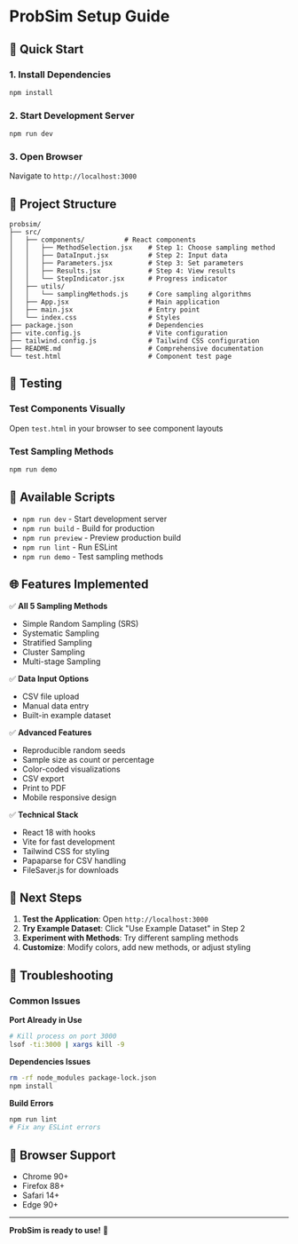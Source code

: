 # ProbSim Setup Guide

## 🚀 Quick Start

### 1. Install Dependencies
```bash
npm install
```

### 2. Start Development Server
```bash
npm run dev
```

### 3. Open Browser
Navigate to `http://localhost:3000`

## 📁 Project Structure

```
probsim/
├── src/
│   ├── components/          # React components
│   │   ├── MethodSelection.jsx    # Step 1: Choose sampling method
│   │   ├── DataInput.jsx          # Step 2: Input data
│   │   ├── Parameters.jsx         # Step 3: Set parameters
│   │   ├── Results.jsx            # Step 4: View results
│   │   └── StepIndicator.jsx      # Progress indicator
│   ├── utils/
│   │   └── samplingMethods.js     # Core sampling algorithms
│   ├── App.jsx                    # Main application
│   ├── main.jsx                   # Entry point
│   └── index.css                  # Styles
├── package.json                   # Dependencies
├── vite.config.js                 # Vite configuration
├── tailwind.config.js             # Tailwind CSS configuration
├── README.md                      # Comprehensive documentation
└── test.html                      # Component test page
```

## 🧪 Testing

### Test Components Visually
Open `test.html` in your browser to see component layouts

### Test Sampling Methods
```bash
npm run demo
```

## 🔧 Available Scripts

- `npm run dev` - Start development server
- `npm run build` - Build for production
- `npm run preview` - Preview production build
- `npm run lint` - Run ESLint
- `npm run demo` - Test sampling methods

## 🌐 Features Implemented

✅ **All 5 Sampling Methods**
- Simple Random Sampling (SRS)
- Systematic Sampling
- Stratified Sampling
- Cluster Sampling
- Multi-stage Sampling

✅ **Data Input Options**
- CSV file upload
- Manual data entry
- Built-in example dataset

✅ **Advanced Features**
- Reproducible random seeds
- Sample size as count or percentage
- Color-coded visualizations
- CSV export
- Print to PDF
- Mobile responsive design

✅ **Technical Stack**
- React 18 with hooks
- Vite for fast development
- Tailwind CSS for styling
- Papaparse for CSV handling
- FileSaver.js for downloads

## 🎯 Next Steps

1. **Test the Application**: Open `http://localhost:3000`
2. **Try Example Dataset**: Click "Use Example Dataset" in Step 2
3. **Experiment with Methods**: Try different sampling methods
4. **Customize**: Modify colors, add new methods, or adjust styling

## 🐛 Troubleshooting

### Common Issues

**Port Already in Use**
```bash
# Kill process on port 3000
lsof -ti:3000 | xargs kill -9
```

**Dependencies Issues**
```bash
rm -rf node_modules package-lock.json
npm install
```

**Build Errors**
```bash
npm run lint
# Fix any ESLint errors
```

## 📱 Browser Support

- Chrome 90+
- Firefox 88+
- Safari 14+
- Edge 90+

---

**ProbSim is ready to use!** 🎉
